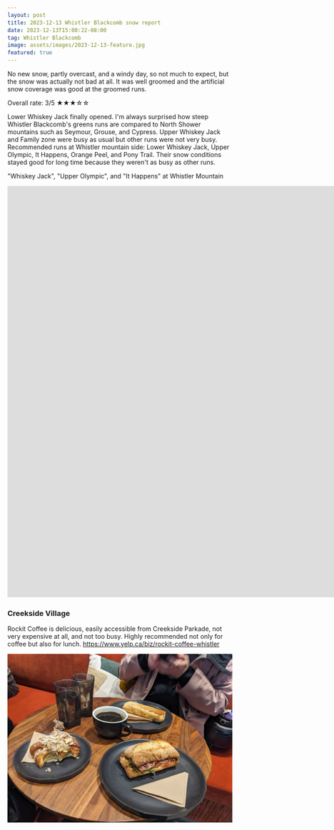 ```yaml
---
layout: post
title: 2023-12-13 Whistler Blackcomb snow report
date: 2023-12-13T15:00:22-08:00
tag: Whistler Blackcomb
image: assets/images/2023-12-13-feature.jpg
featured: true
---
```


No new snow, partly overcast, and a windy day, so not much to expect, but the snow was actually not bad at all. It was well groomed and the artificial snow coverage was good at the groomed runs.

Overall rate: 3/5 ★★★☆☆

Lower Whiskey Jack finally opened. I'm always surprised how steep Whistler Blackcomb's greens runs are compared to North Shower mountains such as Seymour, Grouse, and Cypress. Upper Whiskey Jack and Family zone were busy as usual but other runs were not very busy.
Recommended runs at Whistler mountain side: Lower Whiskey Jack, Upper Olympic, It Happens, Orange Peel, and Pony Trail. Their snow conditions stayed good for long time because they weren't as busy as other runs.

"Whiskey Jack", "Upper Olympic", and "It Happens" at Whistler Mountain
<iframe width="1986" height="922" src="https://www.youtube.com/embed/zKPj9YH9CcM?t=9" title="&quot;Whiskey Jack&quot;, &quot;Upper Olympic&quot;, and &quot;It Happens&quot; at Whistler Mountain" frameborder="0" allow="accelerometer; autoplay; clipboard-write; encrypted-media; gyroscope; picture-in-picture; web-share" allowfullscreen></iframe>

### Creekside Village

Rockit Coffee is delicious, easily accessible from Creekside Parkade, not very expensive at all, and not too busy. Highly recommended not only for coffee but also for lunch.
<https://www.yelp.ca/biz/rockit-coffee-whistler>

![](/assets/images/2023-12-13-rockit-coffee.jpg)
